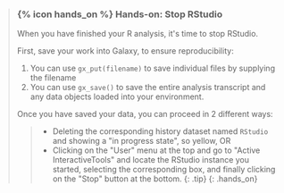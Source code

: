 > ### {% icon hands_on %} Hands-on: Stop RStudio
>
> When you have finished your R analysis, it's time to stop RStudio. 
>
> First, save your work into Galaxy, to ensure reproducibility:
> 1. You can use `gx_put(filename)` to save individual files by supplying the filename
> 2. You can use `gx_save()` to save the entire analysis transcript and any data objects loaded into your environment.
>
> Once you have saved your data, you can proceed in 2 different ways:
> > - Deleting the corresponding history dataset named `RStudio` and showing a "in progress state", so yellow, OR
> > - Clicking on the "User" menu at the top and go to "Active InteractiveTools" and locate the RStudio instance you started, selecting the corresponding box, and finally clicking on the "Stop" button at the bottom.
> {: .tip}
{: .hands_on}